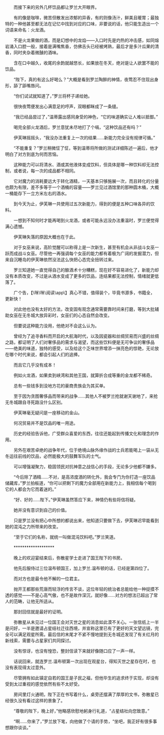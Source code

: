 　　而接下来的另外几杯饮品都让罗兰大开眼界。

　　有的像是咖啡，微苦但散发出浓郁的异香，有的则像汤汁，鲜美且暖胃；最独特的一种他甚至都无法在记忆中找到对应的口味，非要说的话，他只能生造出一个词语来命名：火龙酒。

　　不是火龙果做的酒，而是幻想中的龙焰——入口时先是灼热的冲击感，如同熔岩涌入口腔一般，接着是满嘴焦香，仿佛舌头已经被烤熟，最后才是多汁瓜果的清香，同时夹杂着微醺的酒味。

　　含在口中越久，收尾的余韵就越悠长，如果放在冬天，绝对是让人欲罢不能的饮品。

　　“陛下，真的有这么好喝么？”大概是看到罗兰陶醉的神情，夜莺忍不住现出身形，舔了舔嘴唇问。

　　“你们试试就知道了，”罗兰将杯子递给她。

　　很快夜莺便发出心满意足的哼声，双眼都眯成了一条缝。

　　“我已经品尝过了，”温蒂露出感同身受的神色，“它的味道确实让人难以抵御。”

　　喝完全部火龙酒后，罗兰意犹未尽地打了个嗝，“这种饮品还有吗？”

　　伊芙琳摇摇头，“我没办法重复上一次的结果……新能力完全没有规律可循。”

　　“不能重复？”罗兰稍微怔了怔，等到温蒂将所做的测试详细陈述一遍后，他才明白了对方到底为何而苦恼。

　　这种能力可以将清水、酒或其他液体变成饮料，但具体是哪一种饮料却无法控制，或者说，每一次的成品都不相同。

　　它对魔力的消耗要远大于转化酒精，一天基本只够施展一次，而且转化的分量也颇为有限，差不多等于一个酒桶的容量——罗兰见过酒馆里的那种圆木桶，大概一桶能存下一立方米左右的酒水。

　　到今天为止，伊芙琳一共使用过五次新能力，得到的便是五种口味各异的饮料。

　　一想到不知何时才能再喝到火龙酒，或者可能永远没办法重温时，罗兰便觉得满心遗憾。

　　伊芙琳失落的原因大概也在于此。

　　对于女巫来说，高阶觉醒可以称得上是一次新生，甚至有机会从非战斗女巫一跃而成战斗女巫。尽管他一再强调每个女巫的能力都有着极为广阔的发掘潜力，但来自沉睡岛的伊芙琳依然没法这么快把心态完全扭转过来。

　　罗兰知道她一直觉得自己的酿酒术十分糟糕，现在好不容易进化了，新能力却没有本质改变，不过是从酒水变成了更多的饮品，连结果都无法控制，情绪就更低落了。

　　广个告，【\咪\咪\阅读\app\\】真心不错，值得装个，毕竟书源多，书籍全，更新快！

　　对此他也没有太好的方法，改变固有观念通常需要靠时间来打磨，等到大批辅助女巫在无冬城大放异彩时，女巫们的心态自然会改变。

　　但要说这种能力没用，他绝对不会这么认为。

　　曾经为了追寻香料而开启的大航海时代，以及因瓷器和丝绸贸易而兴盛的丝绸之路，都证明了人们对奢侈品的需求与渴望，而这些饮料便是无可争议的奢侈品——绝美的味道，独特的感受，以及给这个乏味世界增添一抹亮色的惊艳，无论放在哪个时代来说，都会引起人们的追捧。

　　而且它几乎没有成本！

　　例如火龙酒，如果卖到峡湾和其他王国，就算折合成等重的金龙都不稀奇。

　　总有一些钱多到没地方花的豪商贵族会为其买单。

　　至于因为贪图奢侈品而带来的战争……其他人不被罗兰抢就谢天谢地了，来抢无冬城跟自寻死路没什么区别。

　　伊芙琳毫无疑问是一座移动的金山。

　　何况贸易并不是饮品的唯一用途。

　　历史的经验告诉他，广受群众喜爱的东西，往往还能起到传播文化和理念的作用。

　　另外在艰苦卓绝的战争年代，位于绝境山脉外缘作战的士兵若能喝上一袋从无冬运往前线的饮品，必然能极大的鼓舞军队的士气。

　　可以增强凝聚力，稳固领民对抗神意之战信心的手段，无论多少他都不嫌多。

　　“今后除了酒精……不对，是高浓度酒的转化外，我会专门为你打造一座饮品储藏库，”罗兰拍板道，“你可以把剩下的魔力全部用在新能力上，我相信每个喝到它的人都会为它而着迷的。”

　　“好、好的……陛下。”伊芙琳虽然答应下来，神情仍有些将信将疑。

　　她并没有意识到自己的价值。

　　只是罗兰没有把心中所想的都说出来，他知道只要做下去，伊芙琳迟早能看到她的混沌之力所带来的改变。

　　“至于它们的名称，就统一叫做混沌饮料吧。”罗兰笑道。

　　*******************

　　晚上的欢迎宴结束后，弥散星学士走进了国王陛下的书房。

　　他先后服侍过三位温布顿国王，加上罗兰.温布顿的话，已经是第四位了。

　　而对方也是最令他不解的一位君主。

　　抛开王都那些荒唐而轻浮的传言不谈，这位年轻的统治者总能给他一种捉摸不透的感觉——不是心高气傲，也不是故作深沉，就好像……对方的想法已超出了常人的范畴，让他无所适从。

　　那封回信就是最好的证明。

　　弥散星从未见过一位国王会对灭世之星的消息如此漠不关心。一张信纸上一半是问好，一半是邀请占星结社迁往西境，并宣称这里已有了更好的天文望远镜，完全可以满足观星所需。最后信的末尾才不紧不慢地提到无冬城还发现了有关红月的新线索，需要与占星家们共同探讨。

　　没有惊讶，也没有惶恐，整封信读下来就好像随口应了一声一样。

　　话说回来，就连罗兰.温布顿第一次出现在观星台，得知灭世之星存在时，也没有表现得太过意外。

　　尽管拥有如此镇定自若的国王是子民之福，但他毕生的追求终于实现，却没有受到太过重视的感觉依然有些不太好受。

　　房间里灯火通明，陛下正在书写着什么，桌旁还摆满了厚厚的文书，弥散星已经很久没有看过这样的景象了。

　　“尊敬的陛下，晚上好，”他略感欣慰地躬身行礼道，“占星结社向您致意。”

　　“啊……你来了，”罗兰放下笔，向他做了个请的手势，“坐吧，我正好有很多事想跟你谈谈。”
